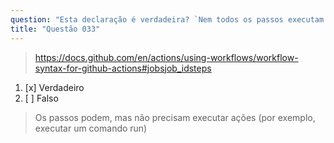 ```yaml
---
question: "Esta declaração é verdadeira? `Nem todos os passos executam ações, mas todas as ações são executadas como um passo`"
title: "Questão 033"
---
```


> https://docs.github.com/en/actions/using-workflows/workflow-syntax-for-github-actions#jobsjob_idsteps
1. [x] Verdadeiro
1. [ ] Falso
> Os passos podem, mas não precisam executar ações (por exemplo, executar um comando run)
